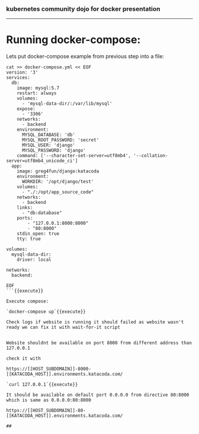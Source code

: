 ### kubernetes community dojo for docker presentation
---  

# Running docker-compose:

Lets put docker-compose example from previous step into a file:

```
cat >> docker-compose.yml << EOF
version: '3'
services:
  db:
    image: mysql:5.7
    restart: always
    volumes:
      - 'mysql-data-dir/:/var/lib/mysql'
    expose:
      - '3306'
    networks:
      - backend
    environment:
      MYSQL_DATABASE: 'db'
      MYSQL_ROOT_PASSWORD: 'secret'
      MYSQL_USER: 'django'
      MYSQL_PASSWORD: 'django'
    command: ['--character-set-server=utf8mb4', '--collation-server=utf8mb4_unicode_ci']
  app:
    image: greg4fun/django:katacoda
    environment:
      WORKDIR: '/opt/django/test'
    volumes:
      - "./:/opt/app_source_code"
    networks:
      - backend
    links:
      - "db:database"
    ports:
        - "127.0.0.1:8000:8000"
        - "80:8000"
    stdin_open: true
    tty: true

volumes:
  mysql-data-dir:
    driver: local

networks:
  backend:

EOF
```{{execute}}

Execute compose:

`docker-compose up`{{execute}}

Check logs if website is running it should failed as website wasn't ready we can fix it with wait-for-it script


Website shouldnt be available on port 8000 from different address than 127.0.0.1

check it with

https://[[HOST_SUBDOMAIN]]-8000-[[KATACODA_HOST]].environments.katacoda.com/

`curl 127.0.0.1`{{execute}}

It should be available on default port 0.0.0.0 from directive 80:8000 which is same as 0.0.0.0:80:8000

https://[[HOST_SUBDOMAIN]]-80-[[KATACODA_HOST]].environments.katacoda.com/

##



